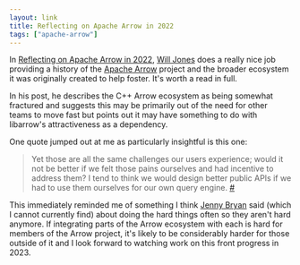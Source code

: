 ```yaml
---
layout: link
title: Reflecting on Apache Arrow in 2022
tags: ["apache-arrow"]
---
```


In [Reflecting on Apache Arrow in 2022](https://www.datawill.io/posts/apache-arrow-2022-reflection/), [Will Jones](https://www.datawill.io) does a really nice job providing a history of the [Apache Arrow](https://arrow.apache.org) project and the broader ecosystem it was originally created to help foster.
It's worth a read in full.

In his post, he describes the C++ Arrow ecosystem as being somewhat fractured and suggests this may be primarily out of the need for other teams to move fast but points out it may have something to do with libarrow's attractiveness as a dependency.

One quote jumped out at me as particularly insightful is this one:

> Yet those are all the same challenges our users experience; would it not be better if we felt those pains ourselves and had incentive to address them? I tend to think we would design better public APIs if we had to use them ourselves for our own query engine. [#](https://www.datawill.io/posts/apache-arrow-2022-reflection/#who-is-libarrows-and-aceros-audience:~:text=Yet%20those%20are%20all%20the%20same%20challenges%20our%20users%20experience%3B%20would%20it%20not%20be%20better%20if%20we%20felt%20those%20pains%20ourselves%20and%20had%20incentive%20to%20address%20them%3F%20I%20tend%20to%20think%20we%20would%20design%20better%20public%20APIs%20if%20we%20had%20to%20use%20them%20ourselves%20for%20our%20own%20query%20engine.)

This immediately reminded me of something I think [Jenny Bryan](https://jennybryan.org/) said (which I cannot currently find) about doing the hard things often so they aren't hard anymore.
If integrating parts of the Arrow ecosystem with each is hard for members of the Arrow project, it's likely to be considerably harder for those outside of it and I look forward to watching work on this front progress in 2023.
